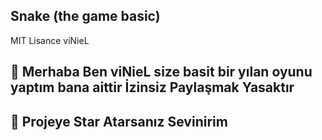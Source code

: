 ## Snake (the game basic)

MIT Lisance viNieL 

## 👋 Merhaba Ben viNieL size basit bir yılan oyunu yaptım bana aittir İzinsiz Paylaşmak Yasaktır 

## 🌟 Projeye Star Atarsanız Sevinirim

